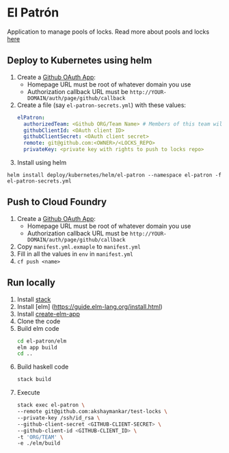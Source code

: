 # El Patrón

Application to manage pools of locks. Read more about pools and locks [here](https://github.com/concourse/pool-resource)

## Deploy to Kubernetes using helm

1. Create a [Github OAuth App](https://developer.github.com/apps/building-oauth-apps/creating-an-oauth-app/):
    - Homepage URL must be root of whatever domain you use
    - Authorization callback URL must be `http://YOUR-DOMAIN/auth/page/github/callback`
1. Create a file (say `el-patron-secrets.yml`) with these values:
    ```yaml
    elPatron:
      authorizedTeam: <Github ORG/Team Name> # Members of this team will have access to El Patrón
      githubClientId: <OAuth client ID>
      githubClientSecret: <OAuth client secret>
      remote: git@github.com:<OWNER>/<LOCKS_REPO>
      privateKey: <private key with rights to push to locks repo>
    ```
1. Install using helm
```
helm install deploy/kubernetes/helm/el-patron --namespace el-patron -f el-patron-secrets.yml
```

## Push to Cloud Foundry

1. Create a [Github OAuth App](https://developer.github.com/apps/building-oauth-apps/creating-an-oauth-app/):
    - Homepage URL must be root of whatever domain you use
    - Authorization callback URL must be `http://YOUR-DOMAIN/auth/page/github/callback`
1. Copy `manifest.yml.exmaple` to `manifest.yml`
1. Fill in all the values in `env` in `manifest.yml`
1. `cf push <name>`

## Run locally

1. Install [stack](https://docs.haskellstack.org/en/stable/README/#how-to-install)
1. Install [elm] (https://guide.elm-lang.org/install.html)
1. Install [create-elm-app](https://github.com/halfzebra/create-elm-app)
1. Clone the code
1. Build elm code
   ```bash
   cd el-patron/elm
   elm app build
   cd ..
   ```
1. Build haskell code
   ```bash
   stack build
   ```
1. Execute
   ```bash
   stack exec el-patron \
   --remote git@github.com:akshaymankar/test-locks \
   --private-key /ssh/id_rsa \
   --github-client-secret <GITHUB-CLIENT-SECRET> \
   --github-client-id <GITHUB-CLIENT_ID> \
   -t 'ORG/TEAM' \
   -e ./elm/build
   ```
